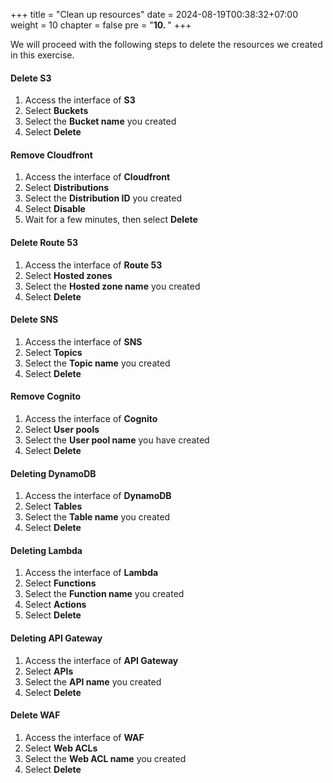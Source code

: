 +++
title = "Clean up resources"
date = 2024-08-19T00:38:32+07:00
weight = 10
chapter = false
pre = "<b>10. </b>"
+++

We will proceed with the following steps to delete the resources we created in this exercise.

#### Delete S3

1. Access the interface of **S3**
2. Select **Buckets**
3. Select the **Bucket name** you created
4. Select **Delete**

#### Remove Cloudfront

1. Access the interface of **Cloudfront**
2. Select **Distributions**
3. Select the **Distribution ID** you created
4. Select **Disable**
5. Wait for a few minutes, then select **Delete**

#### Delete Route 53

1. Access the interface of **Route 53**
2. Select **Hosted zones**
3. Select the **Hosted zone name** you created
4. Select **Delete**

#### Delete SNS

1. Access the interface of **SNS**
2. Select **Topics**
3. Select the **Topic name** you created
4. Select **Delete**

#### Remove Cognito

1. Access the interface of **Cognito**
2. Select **User pools**
3. Select the **User pool name** you have created
4. Select **Delete**

#### Deleting DynamoDB

1. Access the interface of **DynamoDB**
2. Select **Tables**
3. Select the **Table name** you created
4. Select **Delete**

#### Deleting Lambda

1. Access the interface of **Lambda**
2. Select **Functions**
3. Select the **Function name** you created
4. Select **Actions**
5. Select **Delete**

#### Deleting API Gateway

1. Access the interface of **API Gateway**
2. Select **APIs**
3. Select the **API name** you created
4. Select **Delete**

#### Delete WAF

1. Access the interface of **WAF**
2. Select **Web ACLs**
3. Select the **Web ACL name** you created
4. Select **Delete**
